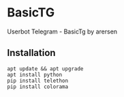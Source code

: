 # BasicTG
Userbot Telegram - BasicTg by arersen

## Installation
```
apt update && apt upgrade
apt install python
pip install telethon
pip install colorama
````

